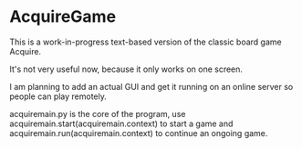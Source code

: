 AcquireGame
===========

This is a work-in-progress text-based version of the classic board game Acquire.

It's not very useful now, because it only works on one screen.

I am planning to add an actual GUI and get it running on an online server so people can play remotely.

acquiremain.py is the core of the program, use acquiremain.start(acquiremain.context) to start a game and acquiremain.run(acquiremain.context) to continue an ongoing game.